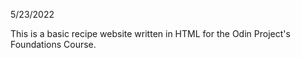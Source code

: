 5/23/2022


This is a basic recipe website written in HTML for the Odin Project's Foundations Course.

